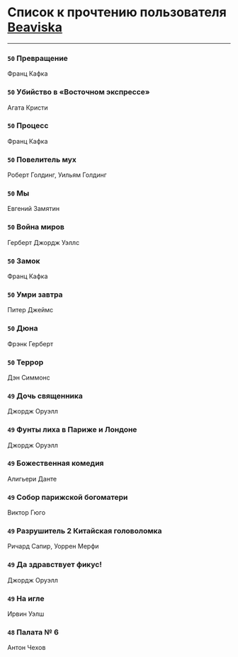 # Список к прочтению пользователя [Beaviska](https://www.facebook.com/app_scoped_user_id/10202544960024508/)
---

### `50` Превращение
Франц Кафка

### `50` Убийство в «Восточном экспрессе»
Агата Кристи

### `50` Процесс
Франц Кафка

### `50` Повелитель мух
Роберт Голдинг, Уильям Голдинг

### `50` Мы
Евгений Замятин

### `50` Война миров
Герберт Джордж Уэллс

### `50` Замок
Франц Кафка

### `50` Умри завтра
Питер Джеймс

### `50` Дюна
Фрэнк Герберт

### `50` Террор
Дэн Симмонс

### `49` Дочь священника
Джордж Оруэлл

### `49` Фунты лиха в Париже и Лондоне
Джордж Оруэлл

### `49` Божественная комедия
Алигьери Данте

### `49` Собор парижской богоматери
Виктор Гюго

### `49` Разрушитель 2 Китайская головоломка
Ричард Сапир, Уоррен Мерфи

### `49` Да здравствует фикус!
Джордж Оруэлл

### `49` На игле
Ирвин Уэлш

### `48` Палата № 6
Антон Чехов

